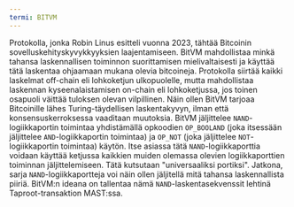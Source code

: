 ```yaml
---
termi: BITVM
---
```


Protokolla, jonka Robin Linus esitteli vuonna 2023, tähtää Bitcoinin sovelluskehityskyvykkyyksien laajentamiseen. BitVM mahdollistaa minkä tahansa laskennallisen toiminnon suorittamisen mielivaltaisesti ja käyttää tätä laskentaa ohjaamaan mukana olevia bitcoineja. Protokolla siirtää kaikki laskelmat off-chain eli lohkoketjun ulkopuolelle, mutta mahdollistaa laskennan kyseenalaistamisen on-chain eli lohkoketjussa, jos toinen osapuoli väittää tuloksen olevan vilpillinen. Näin ollen BitVM tarjoaa Bitcoinille lähes Turing-täydellisen laskentakyvyn, ilman että konsensuskerroksessa vaaditaan muutoksia. BitVM jäljittelee `NAND`-logiikkaportin toimintaa yhdistämällä opkoodien `OP_BOOLAND` (joka itsessään jäljittelee `AND`-logiikkaportin toimintaa) ja `OP_NOT` (joka jäljittelee `NOT`-logiikkaportin toimintaa) käytön. Itse asiassa tätä `NAND`-logiikkaporttia voidaan käyttää ketjussa kaikkien muiden olemassa olevien logiikkaporttien toiminnan jäljittelemiseen. Tätä kutsutaan "universaaliksi portiksi". Jatkona, sarja `NAND`-logiikkaportteja voi näin ollen jäljitellä mitä tahansa laskennallista piiriä. BitVM:n ideana on tallentaa nämä `NAND`-laskentasekvenssit lehtinä Taproot-transaktion MAST:ssa.